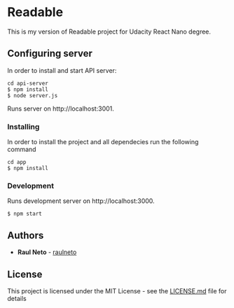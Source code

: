 # Readable

This is my version of Readable project for Udacity React Nano degree.

## Configuring server

In order to install and start API server:

```
cd api-server
$ npm install
$ node server.js
```
Runs server on http://localhost:3001.

### Installing

In order to install the project and all dependecies run the following command

```
cd app
$ npm install
```
### Development

Runs development server on http://localhost:3000.

```
$ npm start
```

## Authors

* **Raul Neto** - [raulneto](https://github.com/raulneto/)

## License

This project is licensed under the MIT License - see the [LICENSE.md](LICENSE.md) file for details